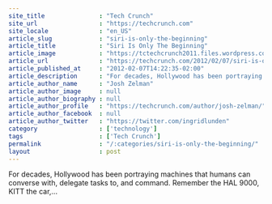 ```yaml
---
site_title               : "Tech Crunch"
site_url                 : "https://techcrunch.com"
site_locale              : "en_US"
article_slug             : "siri-is-only-the-beginning"
article_title            : "Siri Is Only The Beginning"
article_image            : "https://tctechcrunch2011.files.wordpress.com/2012/02/image.jpeg?w=320&h=400&crop=1"
article_url              : "https://techcrunch.com/2012/02/07/siri-is-only-the-beginning/"
article_published_at     : "2012-02-07T14:22:35-02:00"
article_description      : "For decades, Hollywood has been portraying machines that humans can converse with, delegate tasks to, and command. Remember the HAL 9000, KITT the car,..."
article_author_name      : "Josh Zelman"
article_author_image     : null
article_author_biography : null
article_author_profile   : "https://techcrunch.com/author/josh-zelman/"
article_author_facebook  : null
article_author_twitter   : "https://twitter.com/ingridlunden"
category                 : ['technology']
tags                     : ['Tech Crunch']
permalink                : "/:categories/siri-is-only-the-beginning/"
layout                   : post
---
```


For decades, Hollywood has been portraying machines that humans can converse with, delegate tasks to, and command. Remember the HAL 9000, KITT the car,...
